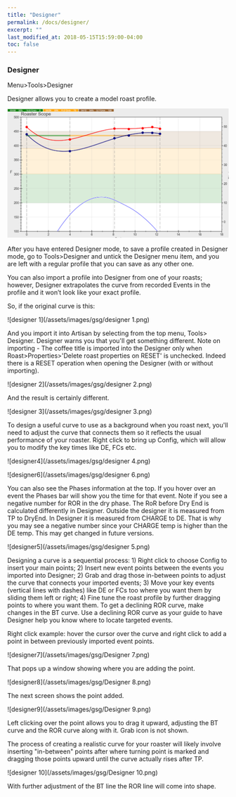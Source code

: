 ```yaml
---
title: "Designer"
permalink: /docs/designer/
excerpt: ""
last_modified_at: 2018-05-15T15:59:00-04:00
toc: false
---
```


### Designer

Menu>Tools>Designer

Designer allows you to create a model roast profile.

![designer](/assets/images/gsg/Designer.png)

After you have entered Designer mode, to save a profile created in Designer mode, go to Tools>Designer and untick the Designer menu item, and you are left with a regular profile that you can save as any other one.

You can also import a profile into Designer from one of your roasts; however, Designer extrapolates the curve from recorded Events in the profile and it won’t look like your exact profile.  

So, if the original curve is this:

![designer 1](/assets/images/gsg/designer 1.png)

And you import it into Artisan by selecting from the top menu, Tools> Designer. Designer warns you that you'll get something different.  Note on importing - The coffee title is imported into the Designer only when Roast>Properties>'Delete roast properties on RESET' is unchecked.  Indeed there is a RESET operation when opening the Designer (with or without importing).

![designer 2](/assets/images/gsg/designer 2.png)

And the result is certainly different.

![designer 3](/assets/images/gsg/designer 3.png)

To design a useful curve to use as a background when you roast next, you'll need to adjust the curve that connects them so it reflects the usual performance of your roaster. Right click to bring up Config, which will allow you to modify the key times like DE, FCs etc.   

![designer4](/assets/images/gsg/designer 4.png)

![designer6](/assets/images/gsg/designer 6.png)

You can also see the Phases information at the top.  If you hover over an event the Phases bar will show you the time for that event.  Note if you see a negative number for ROR in the dry phase.  The RoR before Dry End is calculated differently in Designer.  Outside the designer it is measured from TP to DryEnd.  In Designer it is measured from CHARGE to DE.  That is why you may see a negative number since your CHARGE temp is higher than the DE temp.  This may get changed in future versions.  

![designer5](/assets/images/gsg/designer 5.png)

Designing a curve is a sequential process: 1) Right click to choose Config to insert your main points; 2) Insert new event points between the events you imported into Designer; 2) Grab and drag those in-between points to adjust the curve that connects your imported events; 3) Move your key events (vertical lines with dashes) like DE or FCs too where you want them by sliding them left or right; 4) Fine tune the roast profile by further dragging points to where you want them.  To get a declining ROR curve, make changes in the BT curve. Use a declining ROR curve as your guide to have Designer help you know where to locate targeted events.  

Right click example:  hover the cursor over the curve and right click to add a point in between previously imported event points.

![designer7](/assets/images/gsg/Designer 7.png)

That pops up a window showing where you are adding the point.

![designer8](/assets/images/gsg/Designer 8.png)

The next screen shows the point added.

![designer9](/assets/images/gsg/Designer 9.png)

Left clicking over the point allows you to drag it upward, adjusting the BT curve and the ROR curve along with it. Grab icon is not shown.

The process of creating a realistic curve for your roaster will likely involve inserting "in-between" points after where turning point is marked and dragging those points upward until the curve actually rises after TP. 

![designer 10](/assets/images/gsg/Designer 10.png)

With further adjustment of the BT line the ROR line will come into shape.  
